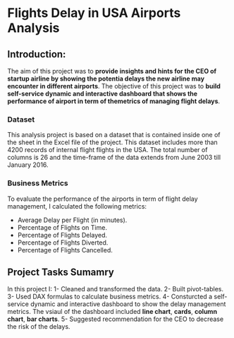 # Flights Delay in USA Airports Analysis
## Introduction:
The aim of this project was to __provide insights and hints for the CEO of startup airline by showing the potentia delays the new airline may encounter in different airports__.
The objective of this project was to __build self-service dynamic and interactive dashboard that shows the performance of airport in term of themetrics of managing flight delays__.

### Dataset
This analysis project is based on a dataset that is contained inside one of the sheet in the Excel file of the project. This dataset includes more than 4200 records of internal flight flights in the USA. The total number of columns is 26 and the time-frame of the data extends from June 2003 till January 2016.

### Business Metrics
To evaluate the performance of the airports in term of flight delay management, I calculated the following metrics:
- Average Delay per Flight (in minutes).
- Percentage of Flights on Time.
- Percentage of Flights Delayed.
- Percentage of Flights Diverted.
- Percentage of Flights Cancelled.

## Project Tasks Sumamry
In this project I:
1- Cleaned and transformed the data.
2- Built pivot-tables.
3- Used DAX formulas to calculate business metrics.
4- Consturcted a self-service dynamic and interactive dashboard to show the delay management metrics. The vsiaul of the dashboard included __line chart__, __cards__, __column chart__, __bar charts__.
5- Suggested recommendation for the CEO to decrease the risk of the delays.

